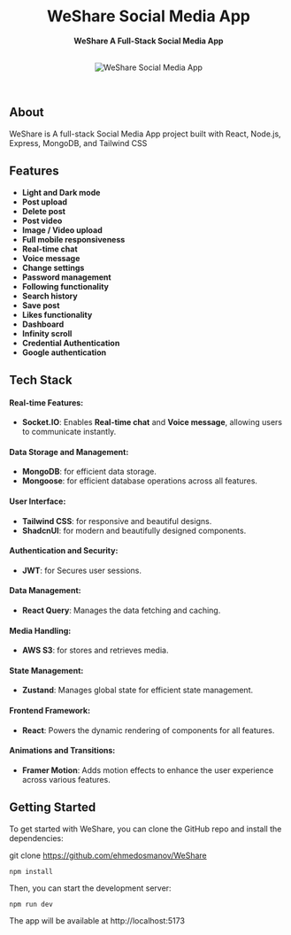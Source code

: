 <h1 align="center">WeShare Social Media App</h1>
<div align="center">
  <strong>WeShare A Full-Stack Social Media App</strong>
</div>

<br />

<p align="center">
  <img src="https://i.postimg.cc/d0vzSmyM/Screenshot-534.png" alt="WeShare Social Media App">
</p>

<br />

## About

WeShare is A full-stack Social Media App project built with React, Node.js, Express, MongoDB, and Tailwind CSS

## Features

- **Light and Dark mode**
- **Post upload**
- **Delete post**
- **Post video**
- **Image / Video upload**
- **Full mobile responsiveness**
- **Real-time chat**
- **Voice message**
- **Change settings**
- **Password management**
- **Following functionality**
- **Search history**
- **Save post**
- **Likes functionality**
- **Dashboard** 
- **Infinity scroll** 
- **Credential Authentication**
- **Google authentication**

## Tech Stack

#### Real-time Features:
- **Socket.IO**: Enables **Real-time chat** and **Voice message**, allowing users to communicate instantly.

#### Data Storage and Management:
- **MongoDB**: for efficient data storage.
- **Mongoose**: for efficient database operations across all features.

#### User Interface:
- **Tailwind CSS**: for responsive and beautiful designs.
- **ShadcnUI**: for modern and beautifully designed components.

#### Authentication and Security:
- **JWT**: for Secures user sessions.

#### Data Management:
- **React Query**: Manages the data fetching and caching.

#### Media Handling:
- **AWS S3**: for stores and retrieves media.

#### State Management:
- **Zustand**: Manages global state for efficient state management.

#### Frontend Framework:
- **React**: Powers the dynamic rendering of components for all features.

#### Animations and Transitions:
- **Framer Motion**: Adds motion effects to enhance the user experience across various features.


## Getting Started

To get started with WeShare, you can clone the GitHub repo and install the dependencies:

git clone https://github.com/ehmedosmanov/WeShare

```cd unity
npm install
```

Then, you can start the development server:

```
npm run dev
```

The app will be available at http://localhost:5173

